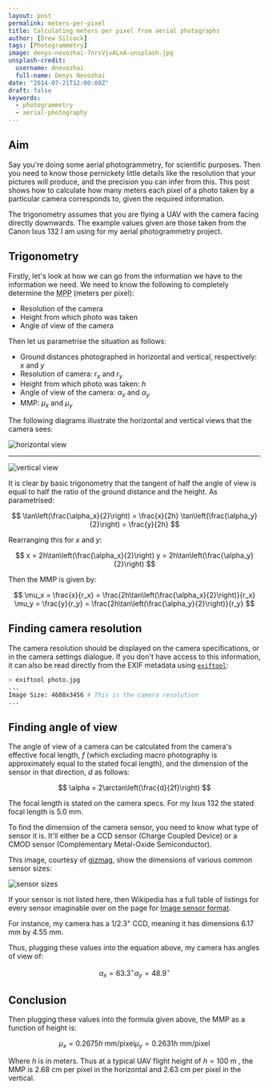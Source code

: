 ```yaml
---
layout: post
permalink: meters-per-pixel
title: Calculating meters per pixel from aerial photographs
author: [Drew Silcock]
tags: [Photogrammetry]
image: denys-nevozhai-7nrsVjvALnA-unsplash.jpg
unsplash-credit:
  username: dnevozhai
  full-name: Denys Nevozhai
date: "2014-07-21T12:00:00Z"
draft: false
keywords:
  - photogrammetry
  - aerial-photography
---
```


## Aim

Say you're doing some aerial photogrammetry, for scientific purposes. Then you need to know those pernickety little details like the resolution that your pictures will produce, and the precision you can infer from this. This post shows how to calculate how many meters each pixel of a photo taken by a particular camera corresponds to, given the required information.

The trigonometry assumes that you are flying a UAV with the camera facing directly downwards. The example values given are those taken from the Canon Ixus 132 I am using for my aerial photogrammetry project.

<!--more-->

## Trigonometry

Firstly, let's look at how we can go from the information we have to the information we need. We need to know the following to completely determine the <abbr title="Meters Per Pixel">MPP</abbr> (meters per pixel):

* Resolution of the camera
* Height from which photo was taken
* Angle of view of the camera

Then let us parametrise the situation as follows:

* Ground distances photographed in horizontal and vertical, respectively: $x$ and $y$
* Resolution of camera: $r_x$ and $r_y$
* Height from which photo was taken: $h$
* Angle of view of the camera: $\alpha_x$ and $\alpha_y$
* MMP: $\mu_x$ and $\mu_y$

The following diagrams illustrate the horizontal and vertical views that the camera sees:

![horizontal view](/media/meters-per-pixel/horizontal_view.svg)

-----

![vertical view](/media/meters-per-pixel/vertical_view.svg)

It is clear by basic trigonometry that the tangent of half the angle of view is equal to half the ratio of the ground distance and the height. As parametrised:

$$
\tan\left(\frac{\alpha_x}{2}\right) = \frac{x}{2h}
\tan\left(\frac{\alpha_y}{2}\right) = \frac{y}{2h}
$$

Rearranging this for $x$ and $y$:

$$
x = 2h\tan\left(\frac{\alpha_x}{2}\right)
y = 2h\tan\left(\frac{\alpha_y}{2}\right)
$$

Then the MMP is given by:

$$
\mu_x = \frac{x}{r_x} = \frac{2h\tan\left(\frac{\alpha_x}{2}\right)}{r_x}
\mu_y = \frac{y}{r_y} = \frac{2h\tan\left(\frac{\alpha_y}{2}\right)}{r_y}
$$

## Finding camera resolution

The camera resolution should be displayed on the camera specifications, or in the camera settings dialogue. If you don't have access to this information, it can also be read directly from the EXIF metadata using [`exiftool`](http://www.sno.phy.queensu.ca/~phil/exiftool/):

```bash
> exiftool photo.jpg
...
Image Size: 4608x3456 # This is the camera resolution
...
```

## Finding angle of view

The angle of view of a camera can be calculated from the camera's effective focal length, $f$ (which excluding macro photography is approximately equal to the stated focal length), and the dimension of the sensor in that direction, $d$ as follows:

$$
\alpha = 2\arctan\left(\frac{d}{2f}\right)
$$

The focal length is stated on the camera specs. For my Ixus 132 the stated focal length is 5.0 mm.

To find the dimension of the camera sensor, you need to know what type of sensor it is. It'll either be a CCD sensor (Charge Coupled Device) or a CMOD sensor (Complementary Metal-Oxide Semiconductor).

This image, courtesy of [gizmag](http://www.gizmag.com/camera-sensor-size-guide/26684/pictures#1), show the dimensions of various common sensor sizes:

![sensor sizes](/media/meters-per-pixel/sensor_sizes.jpg)

If your sensor is not listed here, then Wikipedia has a full table of listings for every sensor imaginable over on the page for [Image sensor format](https://en.wikipedia.org/wiki/Image_sensor_format#Table_of_sensor_formats_and_sizes).

For instance, my camera has a 1/2.3" CCD, meaning it has dimensions 6.17 mm by 4.55 mm.

Thus, plugging these values into the equation above, my camera has angles of view of:

$$
\alpha_x = 63.3^{\circ}
\alpha_y = 48.9^{\circ}
$$

## Conclusion

Then plugging these values into the formula given above, the MMP as a function of height is:

$$
\mu_x = 0.2675h ~\text{mm/pixel}
\mu_y = 0.2631h ~\text{mm/pixel}
$$

Where $h$ is in meters. Thus at a typical UAV flight height of $h = 100~\text{m}$ , the MMP is 2.68 cm per pixel in the horizontal and 2.63 cm per pixel in the vertical.
